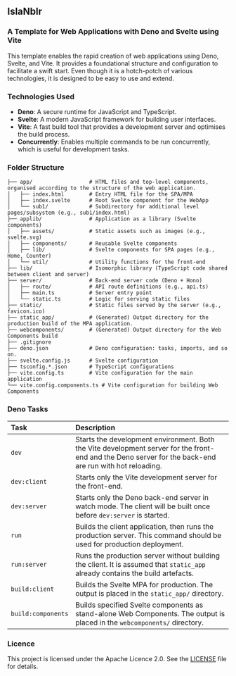 ## IslaNblr

### A Template for Web Applications with Deno and Svelte using Vite

This template enables the rapid creation of web applications using Deno, Svelte, and Vite. It provides a foundational structure and configuration to facilitate
a swift start. Even though it is a hotch-potch of various technologies, it is designed to be easy to use and extend.

### Technologies Used

- **Deno**: A secure runtime for JavaScript and TypeScript.
- **Svelte**: A modern JavaScript framework for building user interfaces.
- **Vite**: A fast build tool that provides a development server and optimises the build process.
- **Concurrently**: Enables multiple commands to be run concurrently, which is useful for development tasks.

### Folder Structure

```
├── app/                  # HTML files and top-level components, organised according to the structure of the web application.
│   ├── index.html        # Entry HTML file for the SPA/MPA
│   ├── index.svelte      # Root Svelte component for the WebApp
│   └── sub1/             # Subdirectory for additional level pages/subsystem (e.g., sub1/index.html)
├── applib/               # Application as a library (Svelte components)
│   ├── assets/           # Static assets such as images (e.g., svelte.svg)
│   ├── components/       # Reusable Svelte components
│   ├── lib/              # Svelte components for SPA pages (e.g., Home, Counter)
│   └── util/             # Utility functions for the front-end
├── lib/                  # Isomorphic library (TypeScript code shared between client and server)
├── server/               # Back-end server code (Deno + Hono)
│   ├── route/            # API route definitions (e.g., api.ts)
│   ├── main.ts           # Server entry point
│   └── static.ts         # Logic for serving static files
├── static/               # Static files served by the server (e.g., favicon.ico)
├── static_app/           # (Generated) Output directory for the production build of the MPA application.
├── webcomponents/        # (Generated) Output directory for the Web Components build
├── .gitignore
├── deno.json             # Deno configuration: tasks, imports, and so on.
├── svelte.config.js      # Svelte configuration
├── tsconfig.*.json       # TypeScript configurations
├── vite.config.ts        # Vite configuration for the main application
└── vite.config.components.ts # Vite configuration for building Web Components
```

### Deno Tasks

| Task               | Description                                                                                                                                             |
| :----------------- | :------------------------------------------------------------------------------------------------------------------------------------------------------ |
| `dev`              | Starts the development environment. Both the Vite development server for the front-end and the Deno server for the back-end are run with hot reloading. |
| `dev:client`       | Starts only the Vite development server for the front-end.                                                                                              |
| `dev:server`       | Starts only the Deno back-end server in watch mode. The client will be built once before `dev:server` is started.                                       |
| `run`              | Builds the client application, then runs the production server. This command should be used for production deployment.                                  |
| `run:server`       | Runs the production server without building the client. It is assumed that `static_app` already contains the build artefacts.                           |
| `build:client`     | Builds the Svelte MPA for production. The output is placed in the `static_app/` directory.                                                              |
| `build:components` | Builds specified Svelte components as stand-alone Web Components. The output is placed in the `webcomponents/` directory.                               |

### Licence

This project is licensed under the Apache Licence 2.0. See the [LICENSE](LICENSE) file for details.
